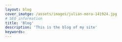 ```yaml
---
layout: blog
cover_imatge: /assets/images/julian-mora-141924.jpg
# SEO information
title: 'Blog'
description: 'This is the blog of my site'
keywords:
---
```

